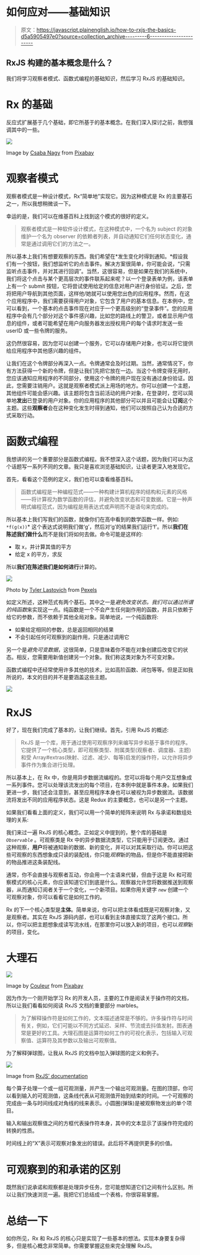 # 如何应对——基础知识

> 原文：<https://javascript.plainenglish.io/how-to-rxjs-the-basics-d5a5905497e0?source=collection_archive---------6----------------------->

## RxJS 构建的基本概念是什么？

我们将学习观察者模式、函数式编程的基础知识，然后学习 RxJS 的基础知识。

# Rx 的基础

反应式扩展基于几个基础，即它所基于的基本概念。在我们深入探讨之前，我想强调其中的一些。

![](img/f1a8763be12063caddd593d734f03cef.png)

Image by [Csaba Nagy](https://pixabay.com/users/PIX1861-468748/?utm_source=link-attribution&amp;utm_medium=referral&amp;utm_campaign=image&amp;utm_content=668100) from [Pixabay](https://pixabay.com/?utm_source=link-attribution&amp;utm_medium=referral&amp;utm_campaign=image&amp;utm_content=668100)

# 观察者模式

观察者模式是一种设计模式，Rx“简单地”实现它。因为这种模式是 Rx 的主要基石之一，所以我想稍微谈一下。

幸运的是，我们可以在维基百科上找到这个模式的很好的定义。

> 观察者模式是一种软件设计模式，在这种模式中，一个名为 subject 的对象维护一个名为 observer 的依赖者列表，并自动通知它们任何状态变化，通常是通过调用它们的方法之一。

所以基本上我们有想要观察的东西。我们希望在*发生变化时得到通知。*假设我们有一个按钮，我们想监听它的点击事件。解决方案很简单，你可能会说，“只需监听点击事件，并对其进行回调”。当然，这很容易，但是如果在我们的系统中，我们将这个点击与某个更高层次的事件联系起来呢？以一个登录表单为例，该表单上有一个 submit 按钮，它将尝试使用给定的信息对用户进行身份验证。之后，您将把用户导航到其他页面，这样他/她就可以使用您出色的应用程序。然而，在这个应用程序中，我们需要获得用户对象，它包含了用户的基本信息。在本例中，您可以看到，一个基本的点击事件现在对应于一个更高级别的“登录事件”。您的应用程序中会有几个部分对这个事件感兴趣，比如您的路线上的警卫，或者显示用户信息的组件，或者可能希望在用户向服务器发出授权用户的每个请求时发送一些 userID 或一些令牌的服务。

这仍然很容易，因为您可以创建一个服务，它可以存储用户对象，也可以将它提供给应用程序中其他感兴趣的组件。

让我们在这个令牌部分再深入一点。令牌通常会及时过期。当然，通常情况下，你有方法获得一个新的令牌，但是让我们先把它放在一边。当这个令牌变得无用时，您应该通知应用程序的不同部分，使用这个令牌的用户现在没有通过身份验证。因此，您需要注销用户。这就是观察者模式派上用场的地方。你可以创建一个主题，其他组件可能会感兴趣。该主题将包含当前活动的用户对象，在登录时，您可以简单地**发出**已登录的用户对象。你的应用程序的其他部分可以并且可能会让**订阅**这个主题。这些**观察者**会在这种变化发生时得到通知，他们可以按照自己认为合适的方式采取行动。

# 函数式编程

我想讲的另一个重要部分是函数式编程。我不想深入这个话题，因为我们可以为这个话题写一系列不同的文章。我只是喜欢浏览基础知识，让读者更深入地发现它。

首先，看看这个范例的定义，我们也可以查看维基百科。

> 函数式编程是一种编程范式——一种构建计算机程序的结构和元素的风格——将计算视为数学函数的评估，并避免改变状态和可变数据。它是一种声明式编程范式，因为编程是用表达式或声明而不是语句来完成的。

所以基本上我们写我们的函数，就像你们在高中看到的数学函数一样。例如:` *f(g(x))`* 这个表达式说明我们做‘g’，然后对‘g’的结果我们运行‘f’。所以**我们在陈述我们做什么**而不是我们将如何去做。命令可能是这样的:

*   取 x，并计算其值的平方
*   给定 x 的平方，求反

所以**我们在陈述我们是如何进行**计算的。

![](img/4ca92f9684fdde0e77aeb96d83253f6a.png)

Photo by [Tyler Lastovich](https://www.pexels.com/@lastly?utm_content=attributionCopyText&amp;utm_medium=referral&amp;utm_source=pexels) from [Pexels](https://www.pexels.com/photo/underwater-photography-of-clear-water-590178/?utm_content=attributionCopyText&amp;utm_medium=referral&amp;utm_source=pexels)

如定义所述，这种范式有两个基石。其中之一是*避免改变状态。*我们可以通过所谓的*纯函数*来实现这一点。纯函数是一个不会产生任何副作用的函数，并且只依赖于给它的参数，而不依赖于其他全局对象。简单地说，一个纯函数将:

*   如果给定相同的参数，总是返回相同的结果
*   不会引起任何可观察到的副作用，只是通过调用它

另一个是*避免可变数据*，这很简单，只是意味着你不能在对象创建后改变它的状态。相反，您需要用新值创建另一个对象。我们称这类对象为不可变对象。

函数式编程中还经常使用许多其他的技术，比如高阶函数、闭包等等。但是正如我所说的，本文的目的并不是要涵盖这些主题。

![](img/6712e3f2c8a172563b74fc07cc9e7b00.png)

# RxJS

好了，现在我们完成了基本的，让我们继续。首先，引用 RxJS 的概述:

> RxJS 是一个库，用于通过使用可观察序列来编写异步和基于事件的程序。它提供了一个核心类型，即可观察类型、附属类型(观察者、调度器、主题)和受 Array#extras(映射、过滤、减少、每等)启发的操作符，以允许将异步事件作为集合进行处理。

所以基本上，在 Rx 中，你是用异步数据流编程的。您可以将每个用户交互想象成一系列事件。您可以处理该流发出的每个项目，在本例中就是事件本身。如果我们更进一步，我们还会注意到，甚至应用程序本身也可以被视为异步数据流。该数据流将发出不同的应用程序状态。这是 Redux 的主要概念，也可以是另一个主题。

如果我们看看上面的定义，我们可以用一个简单的矩阵来说明 Rx 与承诺和数组处理的关系:

我们来过一遍 RxJS 的核心概念。正如定义中提到的，整个库的基础是 *`Observable`* 。可观察类是 Rx 中的异步数据流类型，它只能用于订阅更改。通过这种观察，**用户**将被通知新的数据、新的变化，并可以对其采取行动。你可以把这些可观察的东西想象成只读的装配线，你只能*观察*新的物品，但是你不能直接把新的物品推进这条装配线。

通常，你不会直接与观察者互动，你会用一个主语来代替，但由于这是 Rx 和可观察模式的核心元素，你应该知道它们到底是什么。观察器允许您将数据推送到观察器，从而通知订阅者关于一个变化，一个新项目。如果你用关键字 *`new`* 创建一个可观察对象，你可以看看它是如何工作的。

Rx 的下一个核心类型是**主体**。简单来说，你可以把主体看成既是可观察对象，又是观察者。其实在 RxJS 源码内部，也可以看到主体直接实现了这两个接口。所以，你可以把主题想象成读写流水线，在那里你可以放入新的项目，也可以*观察*新的项目，变化。

# 大理石

![](img/93702857c66e6b964866cb454af717f1.png)

Image by [Couleur](https://pixabay.com/users/Couleur-1195798/?utm_source=link-attribution&amp;utm_medium=referral&amp;utm_campaign=image&amp;utm_content=1659398) from [Pixabay](https://pixabay.com/?utm_source=link-attribution&amp;utm_medium=referral&amp;utm_campaign=image&amp;utm_content=1659398)

因为作为一个刚开始学习 Rx 的开发人员，主要的工作是阅读关于操作符的文档，所以让我们看看如何阅读 RxJS 文档的重要部分 marbles。

> 为了解释操作符是如何工作的，文本描述通常是不够的。许多操作符与时间有关，例如，它们可能以不同方式延迟、采样、节流或去抖值发射。图表通常是更好的工具。大理石图是运算符如何工作的可视化表示，包括输入可观察值、运算符及其参数以及输出可观察值。

为了解释弹球图，让我从 RxJS 的文档中加入弹球图的定义和例子。

![](img/ac445741abbc80d213f22182aedad21e.png)

Image from [RxJS’ documentation](https://rxjs-dev.firebaseapp.com/guide/operators)

每个算子处理一个或一组可观测量，并产生一个输出可观测量。在图的顶部，你可以看到输入的可观测值，这条线代表从可观测值开始到结束的时间。一个可观察的完成由一条与时间线成对角线的线来表示。小圆圈(弹珠)是被观察物发出的单个项目。

输入和输出观察值之间的方框代表操作符本身，其中的文本显示了该操作符完成的转换的性质。

时间线上的“X”表示可观察对象发出的错误。此后将不再提供更多的价值。

# 可观察到的和承诺的区别

既然我们说承诺和观察都是处理异步任务，您可能想知道它们之间有什么区别。所以让我们快速浏览一遍。我把它们总结成一个表格，你很容易掌握。

# 总结一下

如你所见，Rx 和 RxJS 的核心只是实现了一些基本的想法。实现本身要复杂得多，但是核心概念非常简单。你需要掌握这些来完全理解 RxJS。